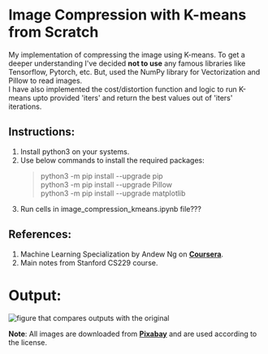 # Image Compression with K-means from Scratch
My implementation of compressing the image using K-means. To get a deeper understanding I've decided **not to use** any famous libraries like Tensorflow, Pytorch, etc. But, used the NumPy library for Vectorization and Pillow to read images.  
I have also implemented the cost/distortion function and logic to run K-means upto provided 'iters' and return the best values out of 'iters' iterations.  

## Instructions:
1) Install python3 on your systems.
2) Use below commands to install the required packages:
    >python3 -m pip install --upgrade pip  
    >python3 -m pip install --upgrade Pillow  
    >python3 -m pip install --upgrade matplotlib  
3) Run cells in image_compression_kmeans.ipynb file???

## References:
1) Machine Learning Specialization by Andew Ng on [**Coursera**](https://www.coursera.org/specializations/machine-learning-introduction).  
2) Main notes from Stanford CS229 course.  

# Output:
![figure that compares outputs with the original](https://github.com/singh-jagjot/image-compression-with-K-means/blob/main/output/results.png)

**Note**: All images are downloaded from [**Pixabay**](https://pixabay.com) and are used according to the license.